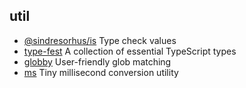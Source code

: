 ## util

- [@sindresorhus/is](https://github.com/sindresorhus/is) Type check values
- [type-fest](https://github.com/sindresorhus/type-fest) A collection of essential TypeScript types
- [globby](https://github.com/sindresorhus/globby) User-friendly glob matching
- [ms](https://github.com/vercel/ms) Tiny millisecond conversion utility